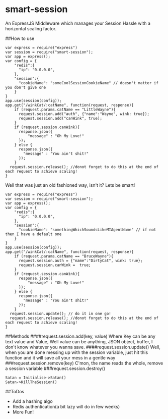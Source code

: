 smart-session
=============

An ExpressJS Middleware which manages your Session Hassle with a horizontal scaling factor.

##How to use

```
var express = require("express")
var session = require("smart-session");
var app = express();
var config = {
    "redis":{
      "ip": "0.0.0.0",
    },
    "session":{
      "cookieName": "someCoolSessionCookieName" // doesn't matter if you don't give one
    }
}
app.use(session(config));
app.get("/winkCat/:catName", function(request, response){
    if (request.params.catName == "LittleWayne"){
      request.session.add("auth", {"name":"Wayne", wink: true});
      request.session.add("canWink", true);
    }
    if (request.session.canWink){
      response.json({
          "message" : "Oh My Love!"
      });
    } else {
      response.json({
        "message" : "You ain't shit!"
      });
    }
  request.session.release(); //donot forget to do this at the end of each request to achieve scaling! 
}
```
Well that was just an old fashioned way, isn't it? Lets be smart!
```
var express = require("express")
var session = require("smart-session");
var app = express();
var config = {
    "redis":{
      "ip": "0.0.0.0",
    },
    "session":{
      "cookieName": "somethingWhichSoundsLikeMIAgentName" // if not then I have a default one
    }
}
app.use(session(config));
app.get("/winkCat/:catName", function(request, response){
    if (request.params.catName == "BruceWayne"){
      request.session.auth = {"name":"DirtyCat", wink: true};
      request.session.canWink =  true;
    }
    if (request.session.canWink){
      response.json({
          "message" : "Oh My Love!"
      });
    } else {
      response.json({
        "message" : "You ain't shit!"
      });
    }
  request.session.update(); // do it in one go!
  request.session.release(); //donot forget to do this at the end of each request to achieve scaling! 
}
```
##Methods
####request.session.add(key, value)
Where Key can be any text value and Value, Well value can be anything, JSON object, buffer, I don't know whatever you wanna save.
####request.session.update()
Well, when you are done messing up with the session variable, just hit this function and it will save all your mess in a gentle way
###request.session.remove(key)
C'mon, the name reads the whole, remove a session variable
###request.session.destroy()
```
Satan = Initialise->Satan()
Satan->KillTheSession()
```
##ToDos
 - Add a hashing algo
 - Redis authentication(a bit lazy will do in few weeks)
 - More Fun!

